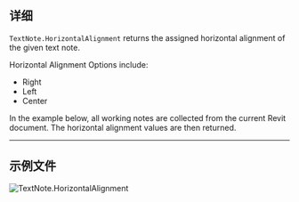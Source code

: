 ## 详细
`TextNote.HorizontalAlignment` returns the assigned horizontal alignment of the given text note.

Horizontal Alignment Options include:
- Right
- Left
- Center

In the example below, all working notes are collected from the current Revit document. The horizontal alignment values are then returned.

___
## 示例文件

![TextNote.HorizontalAlignment](./Revit.Elements.TextNote.HorizontalAlignment_img.jpg)
